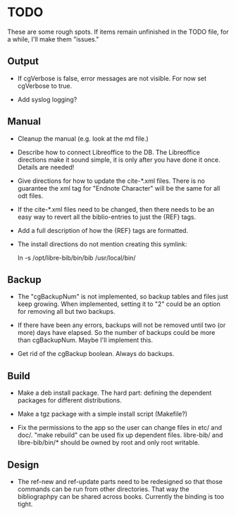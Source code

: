 # TODO

These are some rough spots. If items remain unfinished in the TODO
file, for a while, I'll make them "issues."

## Output

- If cgVerbose is false, error messages are not visible.
  For now set cgVerbose to true.

- Add syslog logging?

## Manual

- Cleanup the manual (e.g. look at the md file.)

- Describe how to connect Libreoffice to the DB. The Libreoffice
  directions make it sound simple, it is only after you have done it
  once. Details are needed!

- Give directions for how to update the cite-*.xml files. There is no
  guarantee the xml tag for "Endnote Character" will be the same for
  all odt files.

- If the cite-*.xml files need to be changed, then there needs to be
  an easy way to revert all the biblio-entries to just the {REF} tags.

- Add a full description of how the {REF} tags are formatted.

- The install directions do not mention creating this symlink:

  ln -s /opt/libre-bib/bin/bib /usr/local/bin/

## Backup

- The "cgBackupNum" is not implemented, so backup tables and files
  just keep growing. When implemented, setting it to "2" could be an
  option for removing all but two backups.

- If there have been any errors, backups will not be removed until two
  (or more) days have elapsed. So the number of backups could be more
  than cgBackupNum. Maybe I'll implement this.

- Get rid of the cgBackup boolean. Always do backups.

## Build

- Make a deb install package. The hard part: defining the dependent
  packages for different distributions.

- Make a tgz package with a simple install script (Makefile?)

- Fix the permissions to the app so the user can change files in etc/
  and doc/. "make rebuild" can be used fix up dependent files.
  libre-bib/ and libre-bib/bin/* should be owned by root and only root
  writable.

## Design

- The ref-new and ref-update parts need to be redesigned so that those
  commands can be run from other directories. That way the
  bibliographpy can be shared across books. Currently the binding is
  too tight.
